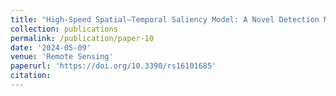 ```yaml
---
title: "High-Speed Spatial–Temporal Saliency Model: A Novel Detection Method for Infrared Small Moving Targets Based on a Vectorized Guided Filter"
collection: publications
permalink: /publication/paper-10
date: '2024-05-09'
venue: 'Remote Sensing'
paperurl: 'https://doi.org/10.3390/rs16101685'
citation: 
---
```

